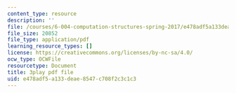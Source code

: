 ```yaml
---
content_type: resource
description: ''
file: /courses/6-004-computation-structures-spring-2017/e478adf5a133deae8547c708f2c3c1c3_aR6X3OUAKkI.pdf
file_size: 20852
file_type: application/pdf
learning_resource_types: []
license: https://creativecommons.org/licenses/by-nc-sa/4.0/
ocw_type: OCWFile
resourcetype: Document
title: 3play pdf file
uid: e478adf5-a133-deae-8547-c708f2c3c1c3
---
```


